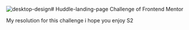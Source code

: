![desktop-design](https://github.com/Luiz-FelipeC/Huddle-landing-page/assets/36278224/e8adcd21-9acc-43c0-a9dc-839ab37e56ce)# Huddle-landing-page
Challenge of Frontend Mentor


My resolution for this challenge i hope you enjoy S2

